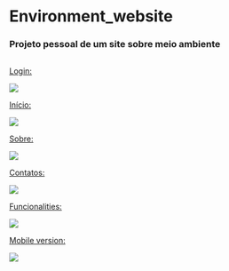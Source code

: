 # Environment_website

### Projeto pessoal de um site sobre meio ambiente

<div>
  <i class="fa-brands fa-html5"></i>
  <a href="https://fontawesome.com/icons">
    <img src="">
</div>


Login:
<div>
  <a href="https://giphy.com/channel/Brumacedo">
    <img src=https://media.giphy.com/media/oDzMZjH7G5RLI7G6Q4/giphy.gif>
</div>

  Início:
<div>
  <a href="https://giphy.com/channel/Brumacedo">
    <img src=https://media.giphy.com/media/eebjTk095O2XuB7wBt/giphy.gif>
</div>
  
Sobre:
<div>
  <a href="https://giphy.com/channel/Brumacedo">
    <img src=https://media.giphy.com/media/E0yhkwDF1z4nUQ5WaS/giphy.gif>
</div>
  
Contatos:
<div>
  <a href="https://giphy.com/channel/Brumacedo">
    <img src=https://media.giphy.com/media/8RUv1ooHjqiyjAbk8W/giphy.gif>
</div>
 
Funcionalities:
<div>
  <a href="https://giphy.com/channel/Brumacedo">
    <img src=https://media.giphy.com/media/dOvXHage1RQZ4eI7Ta/giphy.gif>
</div>
  
Mobile version:
<div>
  <a href="https://giphy.com/channel/Brumacedo">
    <img src=https://media.giphy.com/media/8CK4RgLpek5QhHnyFd/giphy.gif>
</div>
